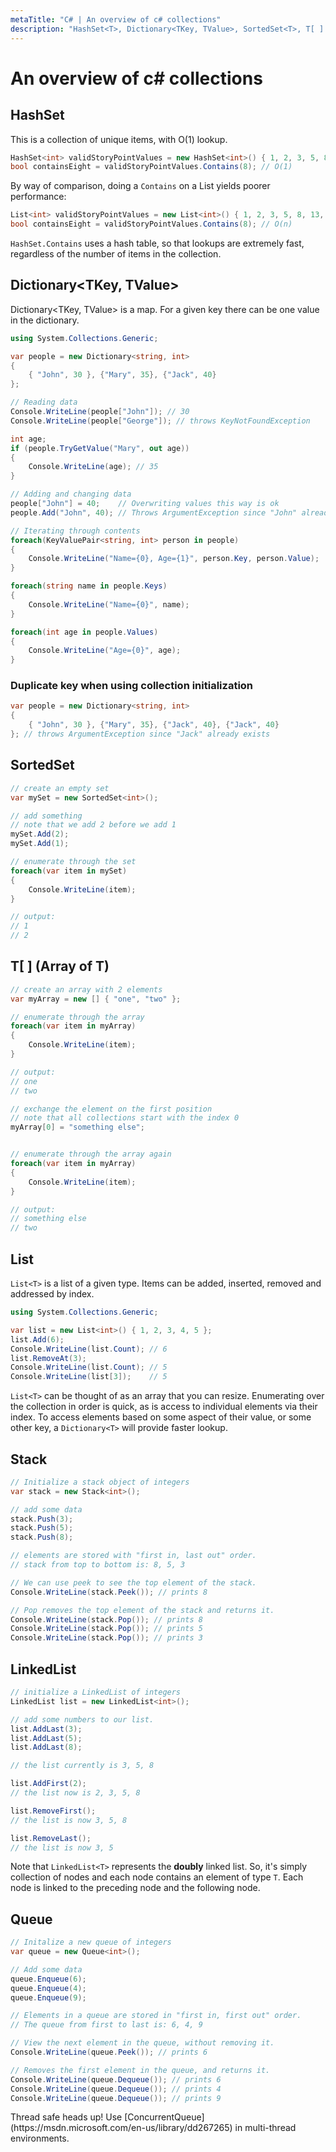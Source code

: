 ```yaml
---
metaTitle: "C# | An overview of c# collections"
description: "HashSet<T>, Dictionary<TKey, TValue>, SortedSet<T>, T[ ] (Array of T), List<T>, Stack<T>, LinkedList<T>, Queue"
---
```


# An overview of c# collections



## HashSet<T>


This is a collection of unique items, with O(1) lookup.

```cs
HashSet<int> validStoryPointValues = new HashSet<int>() { 1, 2, 3, 5, 8, 13, 21 };
bool containsEight = validStoryPointValues.Contains(8); // O(1)

```

By way of comparison, doing a `Contains` on a List yields poorer performance:

```cs
List<int> validStoryPointValues = new List<int>() { 1, 2, 3, 5, 8, 13, 21 };
bool containsEight = validStoryPointValues.Contains(8); // O(n)

```

`HashSet.Contains` uses a hash table, so that lookups are extremely fast, regardless of the number of items in the collection.



## Dictionary<TKey, TValue>


Dictionary<TKey, TValue> is a map. For a given key there can be one value in the dictionary.

```cs
using System.Collections.Generic;

var people = new Dictionary<string, int>
{
    { "John", 30 }, {"Mary", 35}, {"Jack", 40}
};

// Reading data
Console.WriteLine(people["John"]); // 30
Console.WriteLine(people["George"]); // throws KeyNotFoundException

int age;
if (people.TryGetValue("Mary", out age))
{ 
    Console.WriteLine(age); // 35
}

// Adding and changing data
people["John"] = 40;    // Overwriting values this way is ok
people.Add("John", 40); // Throws ArgumentException since "John" already exists

// Iterating through contents
foreach(KeyValuePair<string, int> person in people)
{
    Console.WriteLine("Name={0}, Age={1}", person.Key, person.Value);
}

foreach(string name in people.Keys)
{
    Console.WriteLine("Name={0}", name);
}

foreach(int age in people.Values)
{
    Console.WriteLine("Age={0}", age);
}

```

### Duplicate key when using collection initialization

```cs
var people = new Dictionary<string, int>
{
    { "John", 30 }, {"Mary", 35}, {"Jack", 40}, {"Jack", 40}
}; // throws ArgumentException since "Jack" already exists

```



## SortedSet<T>


```cs
// create an empty set
var mySet = new SortedSet<int>();

// add something
// note that we add 2 before we add 1
mySet.Add(2);
mySet.Add(1);

// enumerate through the set
foreach(var item in mySet)
{
    Console.WriteLine(item);
}

// output:
// 1
// 2

```



## T[ ] (Array of T)


```cs
// create an array with 2 elements
var myArray = new [] { "one", "two" };

// enumerate through the array
foreach(var item in myArray)
{
    Console.WriteLine(item);
}

// output:
// one
// two

// exchange the element on the first position
// note that all collections start with the index 0
myArray[0] = "something else";


// enumerate through the array again
foreach(var item in myArray)
{
    Console.WriteLine(item);
}

// output:
// something else
// two

```



## List<T>


`List<T>` is a list of a given type. Items can be added, inserted, removed and addressed by index.

```cs
using System.Collections.Generic;

var list = new List<int>() { 1, 2, 3, 4, 5 };
list.Add(6);
Console.WriteLine(list.Count); // 6
list.RemoveAt(3);
Console.WriteLine(list.Count); // 5
Console.WriteLine(list[3]);    // 5

```

`List<T>` can be thought of as an array that you can resize. Enumerating over the collection in order is quick, as is access to individual elements via their index. To access elements based on some aspect of their value, or some other key, a `Dictionary<T>` will provide faster lookup.



## Stack<T>


```cs
// Initialize a stack object of integers
var stack = new Stack<int>(); 

// add some data
stack.Push(3);
stack.Push(5);
stack.Push(8);

// elements are stored with "first in, last out" order.
// stack from top to bottom is: 8, 5, 3

// We can use peek to see the top element of the stack.
Console.WriteLine(stack.Peek()); // prints 8

// Pop removes the top element of the stack and returns it.
Console.WriteLine(stack.Pop()); // prints 8
Console.WriteLine(stack.Pop()); // prints 5
Console.WriteLine(stack.Pop()); // prints 3

```



## LinkedList<T>


```cs
// initialize a LinkedList of integers
LinkedList list = new LinkedList<int>();

// add some numbers to our list.
list.AddLast(3);
list.AddLast(5);
list.AddLast(8);

// the list currently is 3, 5, 8

list.AddFirst(2);
// the list now is 2, 3, 5, 8

list.RemoveFirst();
// the list is now 3, 5, 8

list.RemoveLast();
// the list is now 3, 5

```

Note that `LinkedList<T>` represents the **doubly** linked list. So, it's simply collection of nodes and each node contains an element of type `T`. Each node is linked to the preceding node and the following node.



## Queue


```cs
// Initalize a new queue of integers
var queue = new Queue<int>();

// Add some data
queue.Enqueue(6);
queue.Enqueue(4);
queue.Enqueue(9);

// Elements in a queue are stored in "first in, first out" order.
// The queue from first to last is: 6, 4, 9

// View the next element in the queue, without removing it.
Console.WriteLine(queue.Peek()); // prints 6

// Removes the first element in the queue, and returns it.
Console.WriteLine(queue.Dequeue()); // prints 6
Console.WriteLine(queue.Dequeue()); // prints 4
Console.WriteLine(queue.Dequeue()); // prints 9

```

> 
<p>Thread safe heads up! Use [ConcurrentQueue](https://msdn.microsoft.com/en-us/library/dd267265) in multi-thread
environments.</p>


